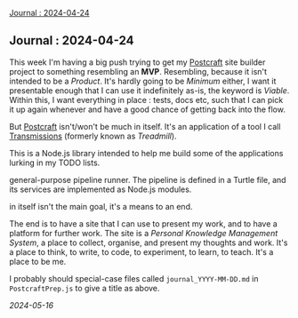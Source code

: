 <!-- POST CONTENT TEMPLATE -->
<p class="post-title">
    <a href="https://danny.ayers.name/blog/2024-04-30.html">
        Journal : 2024-04-24
    </a>
</p>
<article class="post-content">
    <h1>Journal : 2024-04-24</h1>
<p>This week I&#39;m having a big push trying to get my <a href="https://github.com/danja/postcraft">Postcraft</a> site builder project to something resembling an <strong>MVP</strong>. Resembling, because it isn&#39;t intended to be a <em>Product</em>. It&#39;s hardly going to be <em>Minimum</em> either, I want it presentable enough that I can use it indefinitely as-is, the keyword is <em>Viable</em>. Within this, I want everything in place : tests, docs etc, such that I can pick it up again whenever and have a good chance of getting back into the flow.</p>
<p>But <a href="https://github.com/danja/postcraft">Postcraft</a> isn&#39;t/won&#39;t be much in itself. It&#39;s an application of a tool I call <a href="https://github.com/danja/transmissions">Transmissions</a> (formerly known as <em>Treadmill</em>).</p>
<p>This is a Node.js library intended to help me build some of the applications lurking in my TODO lists.</p>
<p>general-purpose pipeline runner. The pipeline is defined in a Turtle file, and its services are implemented as Node.js modules.</p>
<p>in itself isn&#39;t the main goal, it&#39;s a means to an end.</p>
<p>The end is to have a site that I can use to present my work, and to have a platform for further work. The site is a <em>Personal Knowledge Management System</em>, a place to collect, organise, and present my thoughts and work. It&#39;s a place to think, to write, to code, to experiment, to learn, to teach. It&#39;s a place to be me.</p>
<p>I probably should special-case files called <code>journal_YYYY-MM-DD.md</code> in <code>PostcraftPrep.js</code> to give a title as above.</p>

</article>
<em>2024-05-16</em>